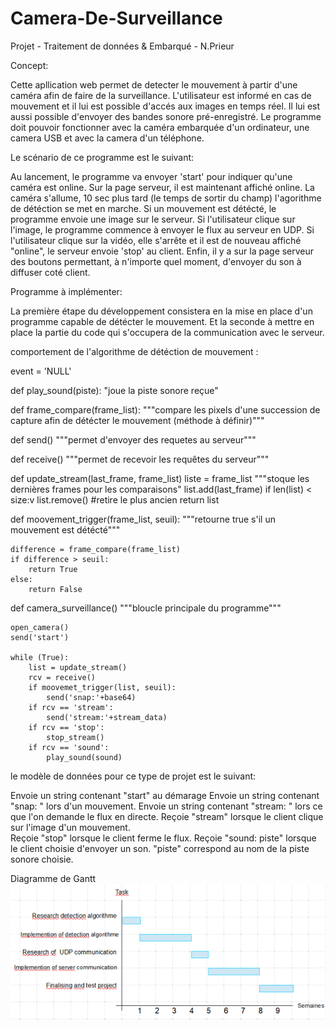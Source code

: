 # Camera-De-Surveillance
Projet - Traitement de données &amp; Embarqué - N.Prieur

Concept:

Cette apllication web permet de detecter le mouvement à partir d'une caméra afin de faire de la surveillance. L'utilisateur est informé en cas de mouvement 
et il lui est possible d'accés aux images en temps réel. Il lui est aussi possible d'envoyer des bandes sonore pré-enregistré.
Le programme doit pouvoir fonctionner avec la caméra embarquée d'un ordinateur, une camera USB et avec la camera d'un téléphone.



Le scénario de ce programme est le suivant: 

Au lancement, le programme va envoyer 'start' pour indiquer qu'une caméra est online. Sur la page serveur, il est maintenant affiché online. 
La caméra s'allume, 10 sec plus tard (le temps de sortir du champ) l'agorithme de détéction se met en marche.
Si un mouvement est détécté, le programme envoie une image sur le serveur.
Si l'utilisateur clique sur l'image, le programme commence à envoyer le flux au serveur en UDP. 
Si l'utilisateur clique sur la vidéo, elle s'arrête et il est de nouveau affiché "online", le serveur envoie 'stop' au client.
Enfin, il y a sur la page serveur des boutons permettant, à n'importe quel moment, d'envoyer du son à diffuser coté client. 



Programme à implémenter:

La première étape du développement consistera en la mise en place d'un programme capable de détécter le mouvement.
Et la seconde à mettre en place la partie du code qui s'occupera de la communication avec le serveur.


comportement de l'algorithme de détéction de mouvement :

event = 'NULL'

def play_sound(piste):
	"joue la piste sonore reçue"

def frame_compare(frame_list):
	"""compare les pixels d'une succession de capture afin de détécter le mouvement (méthode à définir)"""

def send()
	"""permet d'envoyer des requetes au serveur"""


def receive()
	"""permet de recevoir les requêtes du serveur"""

def update_stream(last_frame, frame_list)
	liste = frame_list
	"""stoque les dernières frames pour les comparaisons"
	list.add(last_frame)
	if len(list) < size:v
		list.remove() #retire le plus ancien
	return list

def moovement_trigger(frame_list, seuil):
	"""retourne true s'il un mouvement est détécté"""

	difference = frame_compare(frame_list)
	if difference > seuil:
		return True
	else:
		return False

def camera_surveillance()
	"""bloucle principale du programme"""

	open_camera()
	send('start')

	while (True):
		list = update_stream()
		rcv = receive()
		if moovemet_trigger(list, seuil):
			send('snap:'+base64)
		if rcv == 'stream':
			send('stream:'+stream_data)
		if rcv == 'stop':
			stop_stream()
		if rcv == 'sound':
			play_sound(sound)



le modèle de données pour ce type de projet est le suivant:

Envoie un string contenant "start" au démarage
Envoie un string contenant "snap: <base64>" lors d'un mouvement.
Envoie un string contenant "stream: <base64>" lors ce que l'on demande le flux en directe.
Reçoie "stream" lorsque le client clique sur l'image d'un mouvement.	
Reçoie "stop" lorsque le client ferme le flux.
Reçoie "sound: piste" lorsque le client choisie d'envoyer un son. "piste" correspond au nom de la piste sonore choisie.


Diagramme de Gantt
![picture](img/gantt.png)

